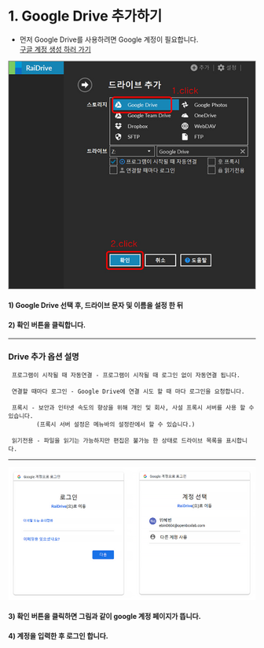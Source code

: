 # 1. Google Drive 추가하기

- 먼저 Google Drive를 사용하려면 Google 계정이 필요합니다.  
[구글 계정 생성 하러 가기](https://support.google.com/accounts/answer/27441?hl=ko&ref_topic=3382296)

![plus_red](/plus_red.jpg?raw=true)

#### 1) **Google Drive 선택** 후, 드라이브 문자 및 이름을 설정 한 뒤
#### 2) **확인** 버튼을 클릭합니다.

---
###  Drive 추가 옵션 설명

~~~
 프로그램이 시작될 때 자동연결 - 프로그램이 시작될 때 로그인 없이 자동연결 됩니다.

 연결할 때마다 로그인 - Google Drive에 연결 시도 할 때 마다 로그인을 요청합니다.

 프록시 - 보안과 인터넷 속도의 향상을 위해 개인 및 회사, 사설 프록시 서버를 사용 할 수 있습니다. 
        (프록시 서버 설정은 메뉴바의 설정란에서 할 수 있습니다.)

 읽기전용 - 파일을 읽기는 가능하지만 편집은 불가능 한 상태로 드라이브 목록을 표시합니다.
 ~~~
 ---
 
 ![google](/google.PNG?raw=true)  
 #### 3) 확인 버튼을 클릭하면 그림과 같이 google 계정 페이지가 뜹니다.  
 #### 4) **계정을 입력한 후 로그인** 합니다.  
